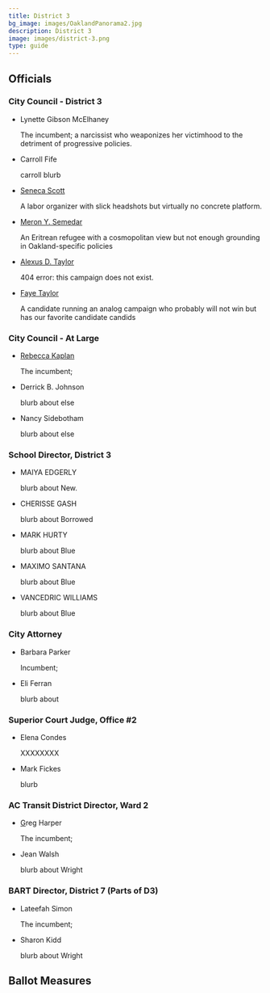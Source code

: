 ```yaml
---
title: District 3
bg_image: images/OaklandPanorama2.jpg
description: District 3
image: images/district-3.png
type: guide
---
```

## Officials

### City Council - District 3

* Lynette Gibson McElhaney

  The incumbent; a narcissist who weaponizes her victimhood to the detriment of progressive policies.
* Carroll Fife

  carroll blurb
* [Seneca Scott](/candidates/d3-seneca-c.scott/)

  A labor organizer with slick headshots but virtually no concrete platform.
* [Meron Y. Semedar](/candidates/meron-y-semedar/)

  An Eritrean refugee with a cosmopolitan view but not enough grounding in Oakland-specific policies
* [Alexus D. Taylor](/candidates/alexus-d-taylor/)

  404 error: this campaign does not exist.
* [Faye Taylor](/candidates/faye-e-taylor/)

  A candidate running an analog campaign who probably will not win but has our favorite candidate candids

### City Council - At Large

* [Rebecca Kaplan](/candidates/invalid)

  The incumbent;
* Derrick B. Johnson

  blurb about else
* Nancy Sidebotham

  blurb about else

### School Director, District 3

* MAIYA EDGERLY

  blurb about New.
* CHERISSE GASH

  blurb about Borrowed
* MARK HURTY

  blurb about Blue
* MAXIMO SANTANA

  blurb about Blue
* VANCEDRIC WILLIAMS

  blurb about Blue

### City Attorney

* Barbara Parker

  Incumbent;
* Eli Ferran

  blurb about

### Superior Court Judge, Office #2

* Elena Condes

  XXXXXXXX
* [](/candidates/invalid)Mark Fickes

  blurb

### AC Transit District Director, Ward 2

* [G](/candidates/dan-kalb)reg Harper

  The incumbent;
* Jean Walsh

  blurb about Wright

### BART Director, District 7 (Parts of D3)

* Lateefah Simon

  The incumbent;
* Sharon Kidd

  blurb about Wright

## Ballot Measures